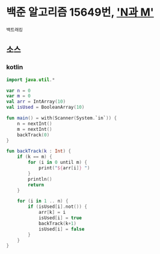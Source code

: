 # 백준 알고리즘 15649번, ['N과 M'](https://www.acmicpc.net/problem/15649)

`백트래킹`

## 소스

### kotlin

```kotlin
import java.util.*

var n = 0
var m = 0
val arr = IntArray(10)
val isUsed = BooleanArray(10)

fun main() = with(Scanner(System.`in`)) {
    n = nextInt()
    m = nextInt()
    backTrack(0)
}

fun backTrack(k : Int) {
    if (k == m) {
        for (i in 0 until m) {
            print("${arr[i]} ")
        }
        println()
        return
    }

    for (i in 1 .. n) {
        if (isUsed[i].not()) {
            arr[k] = i
            isUsed[i] = true
            backTrack(k+1)
            isUsed[i] = false
        }
    }
}
```
